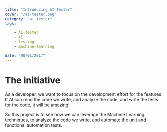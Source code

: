 ```yaml
---
title: "Introducing AI Tester"
cover: "/ai-tester.png"
category: "ai-tester"
tags:

    - AI-tester
    - AI
    - testing
    - machine-learning

date: "08/01/2017"
---
```

# The initiative

As a developer, we want to focus on the development effort for the features.  If AI can read the code we write, and analyze the code, and write the tests for the code, it will be amazing!

So this project is to see how we can leverage the Machine Learning techniques, to analyze the code we write, and automate the unit and functional automation tests.
